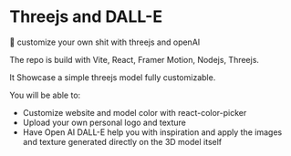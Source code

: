 # Threejs and DALL-E
👕 customize your own shit with threejs and openAI

The repo is build with Vite, React, Framer Motion, Nodejs, Threejs.

It Showcase a simple threejs model fully customizable.

You will be able to:

- Customize website and model color with react-color-picker
- Upload your own personal logo and texture
- Have Open AI DALL-E help you with inspiration and apply the images and texture generated directly on the 3D model itself


